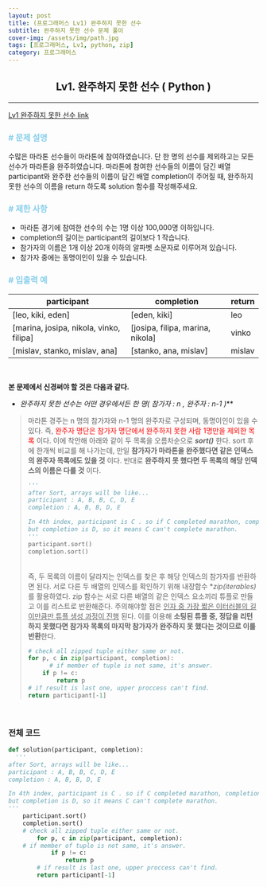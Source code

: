 ```yaml
---
layout: post
title: (프로그래머스 Lv1) 완주하지 못한 선수
subtitle: 완주하지 못한 선수 문제 풀이
cover-img: /assets/img/path.jpg
tags: [프로그래머스, Lv1, python, zip]
category: 프로그래머스
---
```


<center>
  <h2>
    Lv1. 완주하지 못한 선수 ( Python )
  </h2>
</center>

------
[Lv1 완주하지 못한 선수 link](https://programmers.co.kr/learn/courses/30/lessons/42576) 
<br>
### <span style="color:skyblue"># 문제 설명</span>

수많은 마라톤 선수들이 마라톤에 참여하였습니다. 단 한 명의 선수를 제외하고는 모든 선수가 마라톤을 완주하였습니다. 마라톤에 참여한 선수들의 이름이 담긴 배열 participant와 완주한 선수들의 이름이 담긴 배열 completion이 주어질 때, 완주하지 못한 선수의 이름을 return 하도록 solution 함수를 작성해주세요.

### <span style="color:skyblue"># 제한 사항</span>

- 마라톤 경기에 참여한 선수의 수는 1명 이상 100,000명 이하입니다.
- completion의 길이는 participant의 길이보다 1 작습니다.
- 참가자의 이름은 1개 이상 20개 이하의 알파벳 소문자로 이루어져 있습니다.
- 참가자 중에는 동명이인이 있을 수 있습니다.

### <span style="color:skyblue"># 입출력 예</span>

| participant                             | completion                       | return |
| --------------------------------------- | -------------------------------- | ------ |
| [leo, kiki, eden]                       | [eden, kiki]                     | leo    |
| [marina, josipa, nikola, vinko, filipa] | [josipa, filipa, marina, nikola] | vinko  |
| [mislav, stanko, mislav, ana]           | [stanko, ana, mislav]            | mislav |

<br>

 **본 문제에서 신경써야 할 것은 다음과 같다.**

- **완주하지 못한 선수는 어떤 경우에서든 한 명*( 참가자 : n , 완주자 : n-1 )***

>  마라톤 경주는 n 명의 참가자와 n-1 명의 완주자로 구성되며, 동명이인이 있을 수 있다.  즉, <span style="color:red">완주자 명단은 참가자 명단에서 완주하지 못한 사람 1명만을 제외한 목록</span> 이다. 이에 착안해 아래와 같이 두 목록을 오름차순으로 ***sort()*** 한다. sort 후에 한개씩 비교를 해 나가는데, 만일 **참가자가 마라톤을 완주했다면 같은 인덱스의 완주자 목록에도 있을 것** 이다. 반대로 **완주하지 못 했다면 두 목록의 해당 인덱스의 이름은 다를 것** 이다. 
>
> ~~~python
> '''
> after Sort, arrays will be like...
> participant : A, B, B, C, D, E
> completion : A, B, B, D, E
> 
> In 4th index, participant is C . so if C completed marathon, completion must be C.
> but completion is D, so it means C can't complete marathon.
> '''
> participant.sort()
> completion.sort()
> ~~~
>
> <br>즉, 두 목록의 이름이 달라지는 인덱스를 찾은 후 해당 인덱스의 참가자를 반환하면 된다. 서로 다른 두 배열의 인덱스를 확인하기 위해 내장함수 **zip(*iterables)** 를 활용하였다. zip 함수는 서로 다른 배열의 같은 인덱스 요소끼리 튜플로 만들고 이를 리스트로  반환해준다. 주의해야할 점은 <u>인자 중 가장 짧은 이터러블의 길이만큼만 튜플 생성 과정이 진행</u> 된다. 이를 이용해 **소팅된 튜플 중, 정답을 리턴하지 못했다면 참가자 목록의 마지막 참가자가 완주하지 못 했다는 것이므로 이를 반환**한다.
>
> ```python
> # check all zipped tuple either same or not.
> for p, c in zip(participant, completion):
>   	# if member of tuple is not same, it's answer.
>     if p != c:
>         return p
> # if result is last one, upper proccess can't find. 
> return participant[-1]
> ```
>
> 

<br>

### 전체 코드

```python
def solution(participant, completion):
  '''
after Sort, arrays will be like...
participant : A, B, B, C, D, E
completion : A, B, B, D, E

In 4th index, participant is C . so if C completed marathon, completion must be C.
but completion is D, so it means C can't complete marathon.
'''
    participant.sort()
    completion.sort()
    # check all zipped tuple either same or not.
		for p, c in zip(participant, completion):
  	# if member of tuple is not same, it's answer.
    		if p != c:
        		return p
		# if result is last one, upper proccess can't find. 
		return participant[-1]
```

